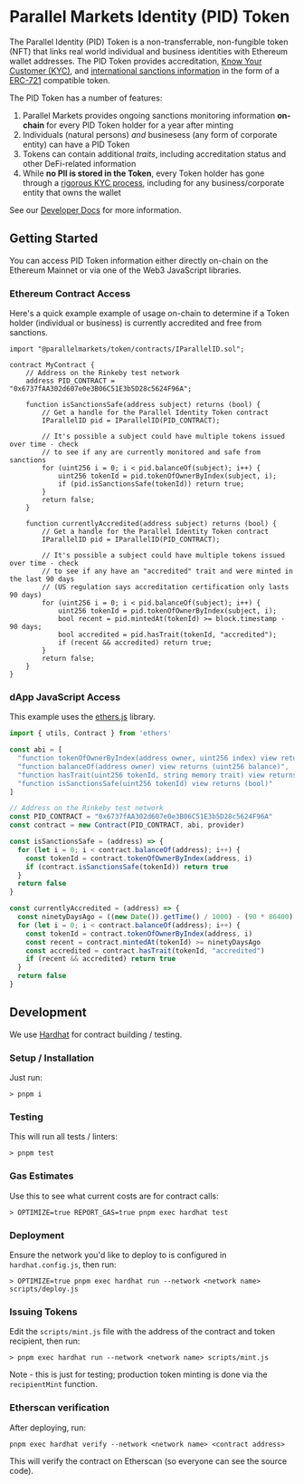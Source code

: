# Parallel Markets Identity (PID) Token

The Parallel Identity (PID) Token is a non-transferrable, non-fungible token (NFT) that links real world individual and business identities with Ethereum wallet addresses.  The PID Token provides accreditation, [Know Your Customer (KYC)](https://developer.parallelmarkets.com/docs/token#know-your-customer), and [international sanctions information](https://developer.parallelmarkets.com/docs/token#sanctions-monitoring) in the form of a [ERC-721](https://eips.ethereum.org/EIPS/eip-721) compatible token.

The PID Token has a number of features:

 1. Parallel Markets provides ongoing sanctions monitoring information **on-chain** for every PID Token holder for a year after minting
 1. Individuals (natural persons) _and_ businesess (any form of corporate entity) can have a PID Token
 1. Tokens can contain additional _traits_, including accreditation status and other DeFi-related information
 1. While **no PII is stored in the Token**, every Token holder has gone through a [rigorous KYC process](https://developer.parallelmarkets.com/docs/token#know-your-customer), including for any business/corporate entity that owns the wallet

See our [Developer Docs](https://developer.parallelmarkets.com/docs/token) for more information.

## Getting Started

You can access PID Token information either directly on-chain on the Ethereum Mainnet or via one of the Web3 JavaScript libraries.

### Ethereum Contract Access

Here's a quick example example of usage on-chain to determine if a Token holder (individual or business) is currently accredited and free from sanctions.

```sol
import "@parallelmarkets/token/contracts/IParallelID.sol";

contract MyContract {
    // Address on the Rinkeby test network
    address PID_CONTRACT = "0x6737fAA302d607e0e3B06C51E3b5D28c5624F96A";

    function isSanctionsSafe(address subject) returns (bool) {
        // Get a handle for the Parallel Identity Token contract
        IParallelID pid = IParallelID(PID_CONTRACT);

        // It's possible a subject could have multiple tokens issued over time - check
        // to see if any are currently monitored and safe from sanctions
        for (uint256 i = 0; i < pid.balanceOf(subject); i++) {
            uint256 tokenId = pid.tokenOfOwnerByIndex(subject, i);
            if (pid.isSanctionsSafe(tokenId)) return true;
        }
        return false;
    }

    function currentlyAccredited(address subject) returns (bool) {
        // Get a handle for the Parallel Identity Token contract
        IParallelID pid = IParallelID(PID_CONTRACT);

        // It's possible a subject could have multiple tokens issued over time - check
        // to see if any have an "accredited" trait and were minted in the last 90 days
        // (US regulation says accreditation certification only lasts 90 days)
        for (uint256 i = 0; i < pid.balanceOf(subject); i++) {
            uint256 tokenId = pid.tokenOfOwnerByIndex(subject, i);
            bool recent = pid.mintedAt(tokenId) >= block.timestamp - 90 days;
            bool accredited = pid.hasTrait(tokenId, "accredited");
            if (recent && accredited) return true;
        }
        return false;
    }
}
```

### dApp JavaScript Access

This example uses the [ethers.js](https://docs.ethers.io/v5/) library.

```js
import { utils, Contract } from 'ethers'

const abi = [
  "function tokenOfOwnerByIndex(address owner, uint256 index) view returns (uint256)",
  "function balanceOf(address owner) view returns (uint256 balance)",
  "function hasTrait(uint256 tokenId, string memory trait) view returns (bool)",
  "function isSanctionsSafe(uint256 tokenId) view returns (bool)"
]

// Address on the Rinkeby test network
const PID_CONTRACT = "0x6737fAA302d607e0e3B06C51E3b5D28c5624F96A"
const contract = new Contract(PID_CONTRACT, abi, provider)

const isSanctionsSafe = (address) => {
  for (let i = 0; i < contract.balanceOf(address); i++) {
    const tokenId = contract.tokenOfOwnerByIndex(address, i)
    if (contract.isSanctionsSafe(tokenId)) return true
  }
  return false
}

const currentlyAccredited = (address) => {
  const ninetyDaysAgo = ((new Date()).getTime() / 1000) - (90 * 86400)
  for (let i = 0; i < contract.balanceOf(address); i++) {
    const tokenId = contract.tokenOfOwnerByIndex(address, i)
    const recent = contract.mintedAt(tokenId) >= ninetyDaysAgo
    const accredited = contract.hasTrait(tokenId, "accredited")
    if (recent && accredited) return true
  }
  return false
}
```

## Development

We use [Hardhat](https://hardhat.org) for contract building / testing.

### Setup / Installation


Just run:

```shell
> pnpm i
```

### Testing
This will run all tests / linters:

```shell
> pnpm test
```

### Gas Estimates
Use this to see what current costs are for contract calls:

```shell
> OPTIMIZE=true REPORT_GAS=true pnpm exec hardhat test
```

### Deployment
Ensure the network you'd like to deploy to is configured in `hardhat.config.js`, then run:

```shell
> OPTIMIZE=true pnpm exec hardhat run --network <network name> scripts/deploy.js
```

### Issuing Tokens
Edit the `scripts/mint.js` file with the address of the contract and token recipient, then run:

```shell
> pnpm exec hardhat run --network <network name> scripts/mint.js
```

Note - this is just for testing; production token minting is done via the `recipientMint` function.

### Etherscan verification
After deploying, run:

```shell
pnpm exec hardhat verify --network <network name> <contract address>
```

This will verify the contract on Etherscan (so everyone can see the source code).
